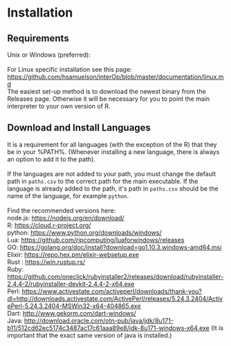 # Installation 
## Requirements
Unix or Windows (preferred): <br><br>
For Linux specific installation see this page: https://github.com/hsamuelson/interOp/blob/master/documentation/linux.md <br>
The easiest set-up method is to download the newest binary from the Releases page. Otherwise it will be necessary for you to point the main interpreter to your own version of R.
## Download and Install Languages
It is a requirement for all languages (with the exception of the R) that they be in your %PATH%. (Whenever installing a new language, there is always an option to add it to the path). <br><br>
If the languages are not added to your path, you must change the default path in ```paths.csv``` to the correct path for the main executable. If the language is already added to the path, it's path in ```paths.csv``` should be the name of the language, for example ```python```.
<br> <br>
Find the recommended versions here:<br>
node.js: https://nodejs.org/en/download/ <br>
R: https://cloud.r-project.org/ <br>
python: https://www.python.org/downloads/windows/ <br>
Lua: https://github.com/rjpcomputing/luaforwindows/releases <br>
GO: https://golang.org/doc/install?download=go1.10.3.windows-amd64.msi <br>
Elixir: https://repo.hex.pm/elixir-websetup.exe <br>
Rust : https://win.rustup.rs/ <br>
Ruby: https://github.com/oneclick/rubyinstaller2/releases/download/rubyinstaller-2.4.4-2/rubyinstaller-devkit-2.4.4-2-x64.exe<br>
Perl:  https://www.activestate.com/activeperl/downloads/thank-you?dl=http://downloads.activestate.com/ActivePerl/releases/5.24.3.2404/ActivePerl-5.24.3.2404-MSWin32-x64-404865.exe
<br>
Dart: http://www.gekorm.com/dart-windows/ <br>
Java: http://download.oracle.com/otn-pub/java/jdk/8u171-b11/512cd62ec5174c3487ac17c61aaa89e8/jdk-8u171-windows-x64.exe (It is important that the exact same version of java is installed.)
<br>


